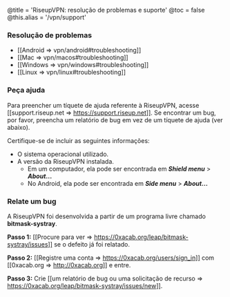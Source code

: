 @title = 'RiseupVPN: resolução de problemas e suporte'
@toc = false
@this.alias = '/vpn/support'

### Resolução de problemas

* [[Android => vpn/android#troubleshooting]]
* [[Mac => vpn/macos#troubleshooting]]
* [[Windows => vpn/windows#troubleshooting]]
* [[Linux => vpn/linux#troubleshooting]]

### Peça ajuda

Para preencher um tíquete de ajuda referente à RiseupVPN, acesse [[support.riseup.net => https://support.riseup.net]]. Se encontrar um bug, por favor, preencha um relatório de bug em vez de um tíquete de ajuda (ver abaixo).

Certifique-se de incluir as seguintes informações:

* O sistema operacional utilizado.
* A versão da RiseupVPN instalada.
  * Em um computador, ela pode ser encontrada em **_Shield menu_** > **_About_...**
  * No Android, ela pode ser encontrada em **_Side menu_** > **_About_...**

### Relate um bug

A RiseupVPN foi desenvolvida a partir de um programa livre chamado <b>bitmask-systray</b>.

**Passo 1:** [[Procure para ver => https://0xacab.org/leap/bitmask-systray/issues]] se o defeito já foi relatado.

**Passo 2:** [[Registre uma conta => https://0xacab.org/users/sign_in]] com [[0xacab.org => http://0xacab.org]] e entre.

**Passo 3:** Crie [[um relatório de bug ou uma solicitação de recurso => https://0xacab.org/leap/bitmask-systray/issues/new]].

